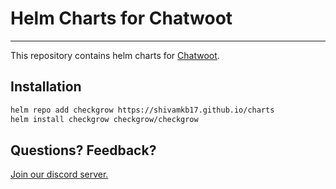 # Helm Charts for Chatwoot

---
This repository contains helm charts for [Chatwoot](https://chatwoot.com).

## Installation

```bash
helm repo add checkgrow https://shivamkb17.github.io/charts
helm install checkgrow checkgrow/checkgrow
```

## Questions? Feedback?

[Join our discord server.](https://discord.gg/cJXdrwS)

